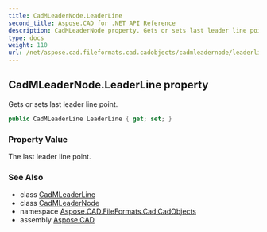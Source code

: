 ```yaml
---
title: CadMLeaderNode.LeaderLine
second_title: Aspose.CAD for .NET API Reference
description: CadMLeaderNode property. Gets or sets last leader line point
type: docs
weight: 110
url: /net/aspose.cad.fileformats.cad.cadobjects/cadmleadernode/leaderline/
---
```

## CadMLeaderNode.LeaderLine property

Gets or sets last leader line point.

```csharp
public CadMLeaderLine LeaderLine { get; set; }
```

### Property Value

The last leader line point.

### See Also

* class [CadMLeaderLine](../../cadmleaderline/)
* class [CadMLeaderNode](../)
* namespace [Aspose.CAD.FileFormats.Cad.CadObjects](../../cadmleadernode/)
* assembly [Aspose.CAD](../../../)


